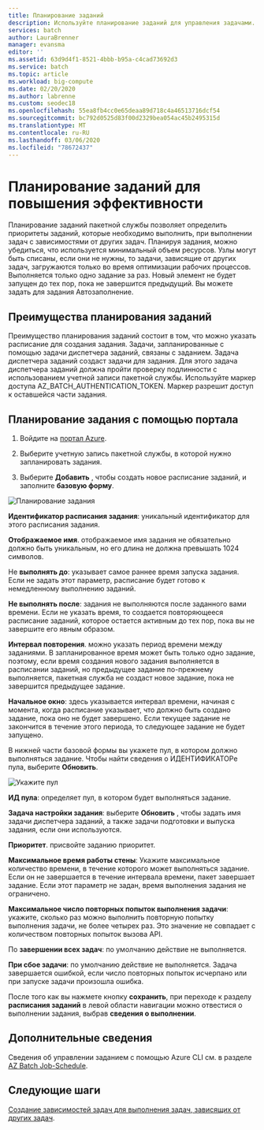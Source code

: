 ```yaml
---
title: Планирование заданий
description: Используйте планирование заданий для управления задачами.
services: batch
author: LauraBrenner
manager: evansma
editor: ''
ms.assetid: 63d9d4f1-8521-4bbb-b95a-c4cad73692d3
ms.service: batch
ms.topic: article
ms.workload: big-compute
ms.date: 02/20/2020
ms.author: labrenne
ms.custom: seodec18
ms.openlocfilehash: 55ea8fb4cc0e65deaa89d718c4a46513716dcf54
ms.sourcegitcommit: bc792d0525d83f00d2329bea054ac45b2495315d
ms.translationtype: MT
ms.contentlocale: ru-RU
ms.lasthandoff: 03/06/2020
ms.locfileid: "78672437"
---
```

# <a name="schedule-jobs-for-efficiency"></a>Планирование заданий для повышения эффективности

Планирование заданий пакетной службы позволяет определить приоритеты заданий, которые необходимо выполнить, при выполнении задач с зависимостями от других задач. Планируя задания, можно убедиться, что используется минимальный объем ресурсов. Узлы могут быть списаны, если они не нужны, то задачи, зависящие от других задач, загружаются только во время оптимизации рабочих процессов. Выполняется только одно задание за раз. Новый элемент не будет запущен до тех пор, пока не завершится предыдущий. Вы можете задать для задания Автозаполнение. 

## <a name="benefit-of-job-scheduling"></a>Преимущества планирования заданий

Преимущество планирования заданий состоит в том, что можно указать расписание для создания задания. Задачи, запланированные с помощью задачи диспетчера заданий, связаны с заданием. Задача диспетчера заданий создаст задачи для задания. Для этого задача диспетчера заданий должна пройти проверку подлинности с использованием учетной записи пакетной службы. Используйте маркер доступа AZ_BATCH_AUTHENTICATION_TOKEN. Маркер разрешит доступ к оставшейся части задания. 

## <a name="use-the-portal-to-schedule-a-job"></a>Планирование задания с помощью портала

   1. Войдите на [портал Azure](https://portal.azure.com/).

   2. Выберите учетную запись пакетной службы, в которой нужно запланировать задания.

   3. Выберите **Добавить** , чтобы создать новое расписание заданий, и заполните **базовую форму**.



![Планирование задания][1]

**Идентификатор расписания задания**: уникальный идентификатор для этого расписания задания.

**Отображаемое имя**. отображаемое имя задания не обязательно должно быть уникальным, но его длина не должна превышать 1024 символов.

Не **выполнять до**: указывает самое раннее время запуска задания. Если не задать этот параметр, расписание будет готово к немедленному выполнению заданий.

**Не выполнять после**: задания не выполняются после заданного вами времени. Если не указать время, то создается повторяющееся расписание заданий, которое остается активным до тех пор, пока вы не завершите его явным образом.

**Интервал повторения**. можно указать период времени между заданиями. В запланированное время может быть только одно задание, поэтому, если время создания нового задания выполняется в расписании заданий, но предыдущее задание по-прежнему выполняется, пакетная служба не создаст новое задание, пока не завершится предыдущее задание.  

**Начальное окно**: здесь указывается интервал времени, начиная с момента, когда расписание указывает, что должно быть создано задание, пока оно не будет завершено. Если текущее задание не закончится в течение этого периода, то следующее задание не будет запущено.

В нижней части базовой формы вы укажете пул, в котором должно выполняться задание. Чтобы найти сведения о ИДЕНТИФИКАТОРе пула, выберите **Обновить**. 

![Укажите пул][2]


**ИД пула**: определяет пул, в котором будет выполняться задание.

**Задача настройки задания**: выберите **Обновить** , чтобы задать имя задачи диспетчера заданий, а также задачи подготовки и выпуска задания, если они используются.

**Приоритет**. присвойте заданию приоритет.

**Максимальное время работы стены**: Укажите максимальное количество времени, в течение которого может выполняться задание. Если он не завершается в течение интервала времени, пакет завершает задание. Если этот параметр не задан, время выполнения задания не ограничено.

**Максимальное число повторных попыток выполнения задачи**: укажите, сколько раз можно выполнить повторную попытку выполнения задачи, не более четырех раз. Это значение не совпадает с количеством повторных попыток вызова API.

По **завершении всех задач**: по умолчанию действие не выполняется.

**При сбое задачи**: по умолчанию действие не выполняется. Задача завершается ошибкой, если число повторных попыток исчерпано или при запуске задачи произошла ошибка. 

После того как вы нажмете кнопку **сохранить**, при переходе к разделу **расписания заданий** в левой области навигации можно отвестися о выполнении задания, выбрав **сведения о выполнении**.


## <a name="for-more-information"></a>Дополнительные сведения

Сведения об управлении заданием с помощью Azure CLI см. в разделе [AZ Batch Job-Schedule](https://docs.microsoft.com/cli/azure/batch/job-schedule?view=azure-cli-latest).

## <a name="next-steps"></a>Следующие шаги

[Создание зависимостей задач для выполнения задач, зависящих от других задач](batch-task-dependencies.md).





[1]: ./media/batch-job-schedule/add_job_schedule-02.png
[2]: ./media/batch-job-schedule/add_job_schedule-03.png


